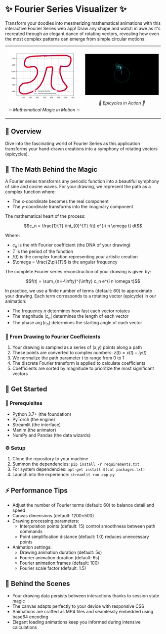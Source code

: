 # ✨ Fourier Series Visualizer ✨

Transform your doodles into mesmerizing mathematical animations with this interactive Fourier Series web app! Draw any shape and watch in awe as it's recreated through an elegant dance of rotating vectors, revealing how even the most complex patterns can emerge from simple circular motions.

<div align="center">
  <table>
    <tr>
      <td width="50%">
        <img src="https://raw.githubusercontent.com/sarthakj314/fourier-visualizer/main/examples/fourier_series.png" alt="Fourier Series Visualization" width="100%">
        <p align="center"><em>✨ Mathematical Magic in Motion ✨</em></p>
      </td>
      <td width="50%">
        <img src="https://raw.githubusercontent.com/sarthakj314/fourier-visualizer/main/examples/fourier_vectors.gif" alt="Fourier Vectors Animation" width="100%">
        <p align="center"><em>🔄 Epicycles in Action 🔄</em></p>
      </td>
    </tr>
  </table>
</div>

## 🚀 Overview

Dive into the fascinating world of Fourier Series as this application transforms your hand-drawn creations into a symphony of rotating vectors (epicycles).

## 🧠 The Math Behind the Magic

A Fourier series transforms any periodic function into a beautiful symphony of sine and cosine waves. For your drawing, we represent the path as a complex function where:

- The x-coordinate becomes the real component
- The y-coordinate transforms into the imaginary component

The mathematical heart of the process:

$$c_n = \frac{1}{T} \int_{0}^{T} f(t) e^{-i n \omega t} dt$$

Where:
- $c_n$ is the nth Fourier coefficient (the DNA of your drawing)
- $T$ is the period of the function
- $f(t)$ is the complex function representing your artistic creation
- $\omega = \frac{2\pi}{T}$ is the angular frequency

The complete Fourier series reconstruction of your drawing is given by:

$$f(t) = \sum_{n=-\infty}^{\infty} c_n e^{i n \omega t}$$

In practice, we use a finite number of terms (default: 60) to approximate your drawing. Each term corresponds to a rotating vector (epicycle) in our animation:

- The frequency $n$ determines how fast each vector rotates
- The magnitude $|c_n|$ determines the length of each vector
- The phase $\arg(c_n)$ determines the starting angle of each vector

### 🔄 From Drawing to Fourier Coefficients

1. Your drawing is sampled as a series of (x,y) points along a path
2. These points are converted to complex numbers: $z(t) = x(t) + i y(t)$
3. We normalize the path parameter $t$ to range from 0 to 1
4. The discrete Fourier transform is applied to calculate coefficients
5. Coefficients are sorted by magnitude to prioritize the most significant vectors

## 🚀 Get Started

### 🧰 Prerequisites
- Python 3.7+ (the foundation)
- PyTorch (the engine)
- Streamlit (the interface)
- Manim (the animator)
- NumPy and Pandas (the data wizards)

### ⚙️ Setup
1. Clone the repository to your machine
2. Summon the dependencies: `pip install -r requirements.txt`
3. For system dependencies: `apt-get install $(cat packages.txt)`
4. Launch into the experience: `streamlit run app.py`

## ⚡ Performance Tips
- Adjust the number of Fourier terms (default: 60) to balance detail and speed
- Canvas dimensions (default: 1200×500)
- Drawing processing parameters:
  - Interpolation points (default: 15) control smoothness between path commands
  - Point simplification distance (default: 1.0) reduces unnecessary points
- Animation settings:
  - Drawing animation duration (default: 5s)
  - Fourier animation duration (default: 6s)
  - Fourier animation frames (default: 100)
  - Fourier scale factor (default: 1.5)

## 🔧 Behind the Scenes
- Your drawing data persists between interactions thanks to session state magic
- The canvas adapts perfectly to your device with responsive CSS
- Animations are crafted as MP4 files and seamlessly embedded using base64 encoding
- Elegant loading animations keep you informed during intensive calculations